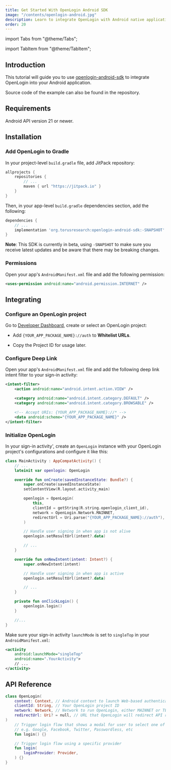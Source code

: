 ```yaml
---
title: Get Started With OpenLogin Android SDK
image: "/contents/openlogin-android.jpg"
description: Learn to integrate OpenLogin with Android native applications
order: 20
---
```


import Tabs from "@theme/Tabs";

import TabItem from "@theme/TabItem";

## Introduction

This tutorial will guide you to use [openlogin-android-sdk](https://github.com/torusresearch/openlogin-android-sdk) to integrate OpenLogin into your Android application.

Source code of the example can also be found in the repository.

## Requirements

Android API version 21 or newer.

## Installation

### Add OpenLogin to Gradle

In your project-level `build.gradle` file, add JitPack repository:

```groovy
allprojects {
    repositories {
        // ...
        maven { url "https://jitpack.io" }
    }
}
```

Then, in your app-level `build.gradle` dependencies section, add the following:

```groovy
dependencies {
    // ...
    implementation 'org.torusresearch:openlogin-android-sdk:-SNAPSHOT'
}
```

**Note**: This SDK is currently in beta, using `-SNAPSHOT` to make sure you receive latest updates
and be aware that there may be breaking changes.

### Permissions

Open your app's `AndroidManifest.xml` file and add the following permission:

```xml
<uses-permission android:name="android.permission.INTERNET" />
```

## Integrating

### Configure an OpenLogin project

Go to [Developer Dashboard](https://developer.tor.us), create or select an OpenLogin project:

- Add `{YOUR_APP_PACKAGE_NAME}://auth` to **Whitelist URLs**.

- Copy the Project ID for usage later.

### Configure Deep Link

Open your app's `AndroidManifest.xml` file and add the following deep link intent filter to your sign-in activity:

```xml
<intent-filter>
    <action android:name="android.intent.action.VIEW" />

    <category android:name="android.intent.category.DEFAULT" />
    <category android:name="android.intent.category.BROWSABLE" />

    <!-- Accept URIs: {YOUR_APP_PACKAGE_NAME}://* -->
    <data android:scheme="{YOUR_APP_PACKAGE_NAME}" />
</intent-filter>
```

### Initialize OpenLogin

In your sign-in activity', create an `OpenLogin` instance with your OpenLogin project's configurations and
configure it like this:

```kotlin
class MainActivity : AppCompatActivity() {
    // ...
    lateinit var openlogin: OpenLogin

    override fun onCreate(savedInstanceState: Bundle?) {
        super.onCreate(savedInstanceState)
        setContentView(R.layout.activity_main)

        openlogin = OpenLogin(
            this,
            clientId = getString(R.string.openlogin_client_id),
            network = OpenLogin.Network.MAINNET,
            redirectUrl = Uri.parse("{YOUR_APP_PACKAGE_NAME}://auth"),
        )

        // Handle user signing in when app is not alive
        openlogin.setResultUrl(intent?.data)

        // ...
    }

    override fun onNewIntent(intent: Intent?) {
        super.onNewIntent(intent)

        // Handle user signing in when app is active
        openlogin.setResultUrl(intent?.data)

        // ...
    }

    private fun onClickLogin() {
        openlogin.login()
    }

    //...
}
```

Make sure your sign-in activity `launchMode` is set to `singleTop` in your `AndroidManifest.xml`:

```xml
<activity
    android:launchMode="singleTop"
    android:name=".YourActivity">
    // ...
</activity>
```

## API Reference

```kotlin
class OpenLogin(
    context: Context, // Android context to launch Web-based authentication, usually is the current activity
    clientId: String, // Your OpenLogin project ID
    network: Network, // Network to run OpenLogin, either MAINNET or TESTNET
    redirectUrl: Uri? = null, // URL that OpenLogin will redirect API responses
)
    // Trigger login flow that shows a modal for user to select one of supported providers to login,
    // e.g. Google, Facebook, Twitter, Passwordless, etc
    fun login() {}

    // Trigger login flow using a specific provider
    fun login(
        loginProvider: Provider,
    ) {}
}
```
